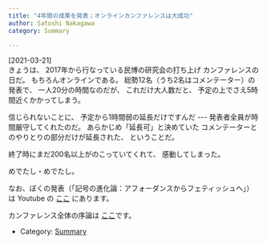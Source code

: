 ```yaml
---
title: "4年間の成果を発表；オンラインカンファレンスは大成功"
author: Satoshi Nakagawa
category: Summary

---
```


[2021-03-21]  
 きょうは、
2017年から行なっている民博の研究会の打ち上げ
カンファレンスの日だ。
もちろんオンラインである。
総勢12名（うち2名はコメンテーター）の発表で、
一人20分の時間なのだが、
これだけ大人数だと、
予定の上でさえ5時間近くかかってしまう。

 信じられないことに、
予定から1時間弱の延長だけですんだ ---
発表者全員が時間厳守してくれたのだ。
あらかじめ「延長可」と決めていた
コメンテーターとのやりとりの部分だけが延長された、
ということだ。

 終了時にまだ200名以上がのこっていてくれて、
感動してしまった。

 めでたし・めでたし。

 なお、ぼくの発表（「記号の進化論：アフォーダンスからフェティッシュへ」）
は Youtube の
[ここ](https://youtu.be/5Vscr3VgnAg) にあります。

<!--more-->

 カンファレンス全体の序論は
[ここ](https://youtu.be/qajf30DJiZc)です。

- Category: [Summary](categories.html#Summary)

